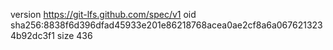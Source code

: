 version https://git-lfs.github.com/spec/v1
oid sha256:8838f6d396dfad45933e201e86218768acea0ae2cf8a6a0676213234b92dc3f1
size 436
